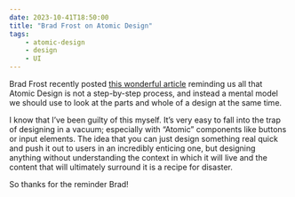 ```yaml
---
date: 2023-10-41T18:50:00
title: "Brad Frost on Atomic Design"
tags: 
    - atomic-design
    - design
    - UI
---
```


Brad Frost recently posted [this wonderful article](https://bradfrost.com/blog/link/from-template-to-atoms/) reminding us all that Atomic Design is not a step-by-step process, and instead a mental model we should use to look at the parts and whole of a design at the same time.

I know that I’ve been guilty of this myself. It’s very easy to fall into the trap of designing in a vacuum; especially with “Atomic” components like buttons or input elements. The idea that you can just design something real quick and push it out to users in an incredibly enticing one, but designing anything without understanding the context in which it will live and the content that will ultimately surround it is a recipe for disaster.

So thanks for the reminder Brad!